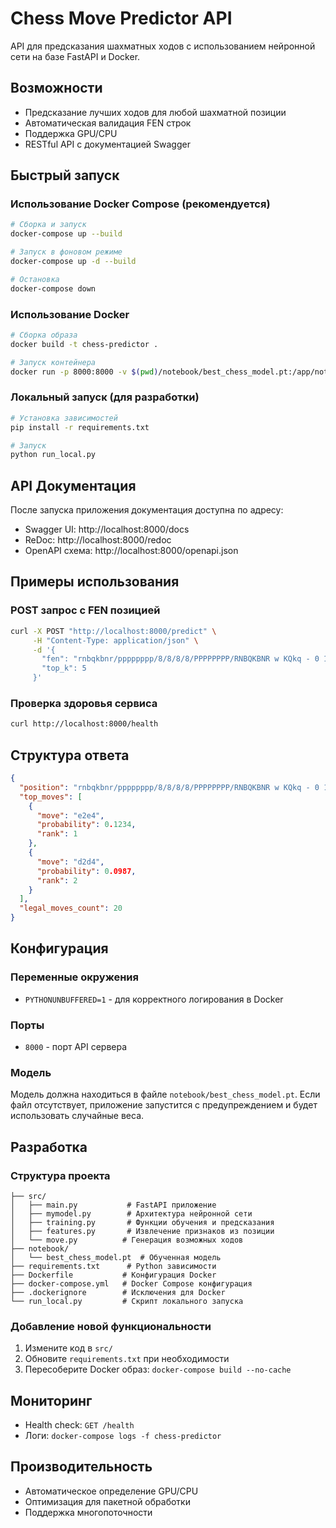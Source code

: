 # Chess Move Predictor API

API для предсказания шахматных ходов с использованием нейронной сети на базе FastAPI и Docker.

## Возможности

- Предсказание лучших ходов для любой шахматной позиции
- Автоматическая валидация FEN строк
- Поддержка GPU/CPU
- RESTful API с документацией Swagger

## Быстрый запуск

### Использование Docker Compose (рекомендуется)

```bash
# Сборка и запуск
docker-compose up --build

# Запуск в фоновом режиме
docker-compose up -d --build

# Остановка
docker-compose down
```

### Использование Docker

```bash
# Сборка образа
docker build -t chess-predictor .

# Запуск контейнера
docker run -p 8000:8000 -v $(pwd)/notebook/best_chess_model.pt:/app/notebook/best_chess_model.pt:ro chess-predictor
```

### Локальный запуск (для разработки)

```bash
# Установка зависимостей
pip install -r requirements.txt

# Запуск
python run_local.py
```

## API Документация

После запуска приложения документация доступна по адресу:
- Swagger UI: http://localhost:8000/docs
- ReDoc: http://localhost:8000/redoc
- OpenAPI схема: http://localhost:8000/openapi.json

## Примеры использования

### POST запрос с FEN позицией

```bash
curl -X POST "http://localhost:8000/predict" \
     -H "Content-Type: application/json" \
     -d '{
       "fen": "rnbqkbnr/pppppppp/8/8/8/8/PPPPPPPP/RNBQKBNR w KQkq - 0 1",
       "top_k": 5
     }'
```

### Проверка здоровья сервиса

```bash
curl http://localhost:8000/health
```

## Структура ответа

```json
{
  "position": "rnbqkbnr/pppppppp/8/8/8/8/PPPPPPPP/RNBQKBNR w KQkq - 0 1",
  "top_moves": [
    {
      "move": "e2e4",
      "probability": 0.1234,
      "rank": 1
    },
    {
      "move": "d2d4",
      "probability": 0.0987,
      "rank": 2
    }
  ],
  "legal_moves_count": 20
}
```

## Конфигурация

### Переменные окружения

- `PYTHONUNBUFFERED=1` - для корректного логирования в Docker

### Порты

- `8000` - порт API сервера

### Модель

Модель должна находиться в файле `notebook/best_chess_model.pt`. Если файл отсутствует, приложение запустится с предупреждением и будет использовать случайные веса.

## Разработка

### Структура проекта

```
├── src/
│   ├── main.py           # FastAPI приложение
│   ├── mymodel.py        # Архитектура нейронной сети
│   ├── training.py       # Функции обучения и предсказания
│   ├── features.py       # Извлечение признаков из позиции
│   └── move.py          # Генерация возможных ходов
├── notebook/
│   └── best_chess_model.pt  # Обученная модель
├── requirements.txt      # Python зависимости
├── Dockerfile           # Конфигурация Docker
├── docker-compose.yml   # Docker Compose конфигурация
├── .dockerignore        # Исключения для Docker
└── run_local.py         # Скрипт локального запуска
```

### Добавление новой функциональности

1. Измените код в `src/`
2. Обновите `requirements.txt` при необходимости
3. Пересоберите Docker образ: `docker-compose build --no-cache`

## Мониторинг

- Health check: `GET /health`
- Логи: `docker-compose logs -f chess-predictor`

## Производительность

- Автоматическое определение GPU/CPU
- Оптимизация для пакетной обработки
- Поддержка многопоточности


